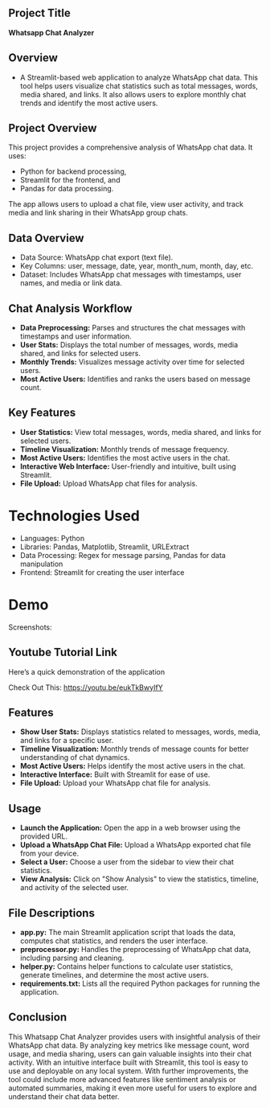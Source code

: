 ## Project Title

**Whatsapp Chat Analyzer**

## Overview

- A Streamlit-based web application to analyze WhatsApp chat data. This tool helps users visualize chat statistics such as total messages, words, media shared, and links. It also allows users to explore monthly chat trends and identify the most active users.

## Project Overview
This project provides a comprehensive analysis of WhatsApp chat data. It uses:

- Python for backend processing,
- Streamlit for the frontend, and
- Pandas for data processing.

The app allows users to upload a chat file, view user activity, and track media and link sharing in their WhatsApp group chats.

## Data Overview

- Data Source: WhatsApp chat export (text file).
- Key Columns: user, message, date, year, month_num, month, day, etc.
- Dataset: Includes WhatsApp chat messages with timestamps, user names, and media or link data.

## Chat Analysis Workflow
- **Data Preprocessing:** Parses and structures the chat messages with timestamps and user information.
- **User Stats:** Displays the total number of messages, words, media shared, and links for selected users.
- **Monthly Trends:** Visualizes message activity over time for selected users.
- **Most Active Users:** Identifies and ranks the users based on message count.

## Key Features

- **User Statistics:** View total messages, words, media shared, and links for selected users.
- **Timeline Visualization:** Monthly trends of message frequency.
- **Most Active Users:** Identifies the most active users in the chat.
- **Interactive Web Interface:** User-friendly and intuitive, built using Streamlit.
- **File Upload:** Upload WhatsApp chat files for analysis.

# Technologies Used

- Languages: Python
- Libraries: Pandas, Matplotlib, Streamlit, URLExtract
- Data Processing: Regex for message parsing, Pandas for data manipulation
- Frontend: Streamlit for creating the user interface

# Demo

Screenshots:


## Youtube Tutorial Link 
Here’s a quick demonstration of the application

Check Out This: https://youtu.be/eukTkBwyIfY

## Features

- **Show User Stats:** Displays statistics related to messages, words, media, and links for a specific user.
- **Timeline Visualization:** Monthly trends of message counts for better understanding of chat dynamics.
- **Most Active Users:** Helps identify the most active users in the chat.
- **Interactive Interface:** Built with Streamlit for ease of use.
- **File Upload:** Upload your WhatsApp chat file for analysis.

## Usage

- **Launch the Application:** Open the app in a web browser using the provided URL.
- **Upload a WhatsApp Chat File:** Upload a WhatsApp exported chat file from your device.
- **Select a User:** Choose a user from the sidebar to view their chat statistics.
- **View Analysis:** Click on "Show Analysis" to view the statistics, timeline, and activity of the selected user.

## File Descriptions
- **app.py:** The main Streamlit application script that loads the data, computes chat statistics, and renders the user interface.
- **preprocessor.py:** Handles the preprocessing of WhatsApp chat data, including parsing and cleaning.
- **helper.py:** Contains helper functions to calculate user statistics, generate timelines, and determine the most active users.
- **requirements.txt:** Lists all the required Python packages for running the application.

## Conclusion

This Whatsapp Chat Analyzer provides users with insightful analysis of their WhatsApp chat data. By analyzing key metrics like message count, word usage, and media sharing, users can gain valuable insights into their chat activity. With an intuitive interface built with Streamlit, this tool is easy to use and deployable on any local system.
With further improvements, the tool could include more advanced features like sentiment analysis or automated summaries, making it even more useful for users to explore and understand their chat data better.
